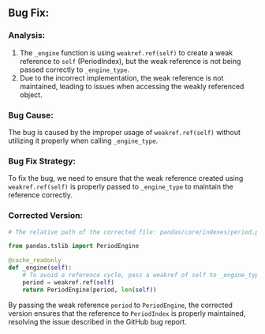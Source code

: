 ## Bug Fix:

### Analysis:
1. The `_engine` function is using `weakref.ref(self)` to create a weak reference to `self` (PeriodIndex), but the weak reference is not being passed correctly to `_engine_type`.
2. Due to the incorrect implementation, the weak reference is not maintained, leading to issues when accessing the weakly referenced object.

### Bug Cause:
The bug is caused by the improper usage of `weakref.ref(self)` without utilizing it properly when calling `_engine_type`.

### Bug Fix Strategy:
To fix the bug, we need to ensure that the weak reference created using `weakref.ref(self)` is properly passed to `_engine_type` to maintain the reference correctly.

### Corrected Version:
```python
# The relative path of the corrected file: pandas/core/indexes/period.py

from pandas.tslib import PeriodEngine

@cache_readonly
def _engine(self):
    # To avoid a reference cycle, pass a weakref of self to _engine_type.
    period = weakref.ref(self)
    return PeriodEngine(period, len(self))
```

By passing the weak reference `period` to `PeriodEngine`, the corrected version ensures that the reference to `PeriodIndex` is properly maintained, resolving the issue described in the GitHub bug report.